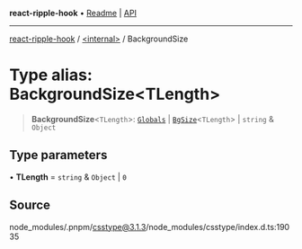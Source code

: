 **react-ripple-hook** • [Readme](../../README.md) \| [API](../../globals.md)

---

[react-ripple-hook](../../README.md) / [\<internal\>](../README.md) / BackgroundSize

# Type alias: BackgroundSize\<TLength\>

> **BackgroundSize**\<`TLength`\>: [`Globals`](Globals.md) \| [`BgSize`](BgSize.md)\<`TLength`\> \| `string` & `Object`

## Type parameters

• **TLength** = `string` & `Object` \| `0`

## Source

node_modules/.pnpm/csstype@3.1.3/node_modules/csstype/index.d.ts:19035

